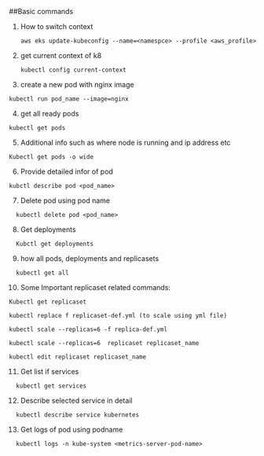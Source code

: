 ##Basic commands
1. How to switch context
   ```
   aws eks update-kubeconfig --name=<namespce> --profile <aws_profile>
   ```
2. get current context of k8
   ```
   kubectl config current-context
   ```
3. create a new pod with nginx image 
  ```
  kubectl run pod_name --image=nginx
  ```
4. get all ready pods
  ```
  kubectl get pods
  ```
5. Additional info such as where node is running and ip address etc
  ```
  Kubectl get pods -o wide
  ```
6. Provide detailed infor of pod
  ```
  kubctl describe pod <pod_name>
  ```
7. Delete pod using pod name
```
  kubectl delete pod <pod_name>
```
8. Get deployments
```
  Kubctl get deployments
```
9. how all pods, deployments and replicasets
```
  kubectl get all
```
10. Some Important replicaset related commands:
```
Kubectl get replicaset

kubectl replace f replicaset-def.yml (to scale using yml file)

kubectl scale --replicas=6 -f replica-def.yml

kubectl scale --replicas=6  replicaset replicaset_name

kubectl edit replicaset replicaset_name
```
11. Get list if services
```
  kubectl get services
```
12. Describe selected service in detail
```
  kubectl describe service kubernetes
```
13. Get logs of pod using podname
```
  kubectl logs -n kube-system <metrics-server-pod-name>
```
   
